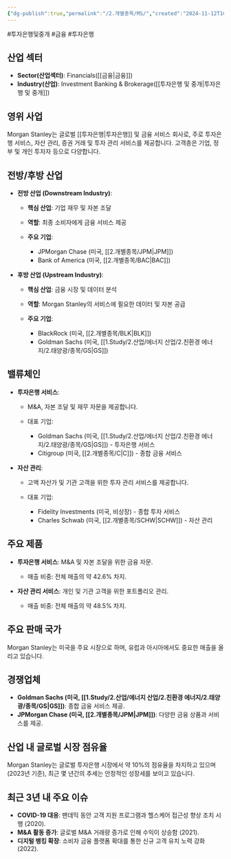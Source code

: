 ```yaml
---
{"dg-publish":true,"permalink":"/2.개별종목/MS/","created":"2024-11-12T10:08:42.717+09:00","updated":"2025-06-03T20:06:00.241+09:00"}
---
```


#투자은행및중개 #금융 #투자은행 
## 산업 섹터

- **Sector(산업섹터)**: Financials([[금융\|금융]])
- **Industry(산업)**: Investment Banking & Brokerage([[투자은행 및 중개\|투자은행 및 중개]])

## 영위 사업

Morgan Stanley는 글로벌 [[투자은행\|투자은행]] 및 금융 서비스 회사로, 주로 투자은행 서비스, 자산 관리, 증권 거래 및 투자 관리 서비스를 제공합니다. 고객층은 기업, 정부 및 개인 투자자 등으로 다양합니다.

## 전방/후방 산업

- **전방 산업 (Downstream Industry)**:
    
    - **핵심 산업**: 기업 재무 및 자본 조달
    - **역할**: 최종 소비자에게 금융 서비스 제공
    - **주요 기업**:
        
        - JPMorgan Chase (미국, [[2.개별종목/JPM\|JPM]])
        - Bank of America (미국, [[2.개별종목/BAC\|BAC]])
        
    
- **후방 산업 (Upstream Industry)**:
    
    - **핵심 산업**: 금융 시장 및 데이터 분석
    - **역할**: Morgan Stanley의 서비스에 필요한 데이터 및 자본 공급
    - **주요 기업**:
        
        - BlackRock (미국, [[2.개별종목/BLK\|BLK]])
        - Goldman Sachs (미국, [[1.Study/2.산업/에너지 산업/2.친환경 에너지/2.태양광/종목/GS\|GS]])
        
    

## 밸류체인

- **투자은행 서비스**:
    
    - M&A, 자본 조달 및 재무 자문을 제공합니다.
    - 대표 기업:
        
        - Goldman Sachs (미국, [[1.Study/2.산업/에너지 산업/2.친환경 에너지/2.태양광/종목/GS\|GS]]) - 투자은행 서비스
        - Citigroup (미국, [[2.개별종목/C\|C]]) - 종합 금융 서비스
        
    
- **자산 관리**:
    
    - 고액 자산가 및 기관 고객을 위한 투자 관리 서비스를 제공합니다.
    - 대표 기업:
        
        - Fidelity Investments (미국, 비상장) - 종합 투자 서비스
        - Charles Schwab (미국, [[2.개별종목/SCHW\|SCHW]]) - 자산 관리
        
    

## 주요 제품

- **투자은행 서비스**: M&A 및 자본 조달을 위한 금융 자문.
    
    - 매출 비중: 전체 매출의 약 42.6% 차지.
    
- **자산 관리 서비스**: 개인 및 기관 고객을 위한 포트폴리오 관리.
    
    - 매출 비중: 전체 매출의 약 48.5% 차지.
    

## 주요 판매 국가

Morgan Stanley는 미국을 주요 시장으로 하며, 유럽과 아시아에서도 중요한 매출을 올리고 있습니다.

## 경쟁업체

- **Goldman Sachs (미국, [[1.Study/2.산업/에너지 산업/2.친환경 에너지/2.태양광/종목/GS\|GS]])**: 종합 금융 서비스 제공.
- **JPMorgan Chase (미국, [[2.개별종목/JPM\|JPM]])**: 다양한 금융 상품과 서비스를 제공.

## 산업 내 글로벌 시장 점유율

Morgan Stanley는 글로벌 투자은행 시장에서 약 10%의 점유율을 차지하고 있으며(2023년 기준), 최근 몇 년간의 추세는 안정적인 성장세를 보이고 있습니다.

## 최근 3년 내 주요 이슈

- **COVID-19 대응**: 팬데믹 동안 고객 지원 프로그램과 헬스케어 접근성 향상 조치 시행 (2020).
- **M&A 활동 증가**: 글로벌 M&A 거래량 증가로 인해 수익이 상승함 (2021).
- **디지털 뱅킹 확장**: 소비자 금융 플랫폼 확대를 통한 신규 고객 유치 노력 강화 (2022).